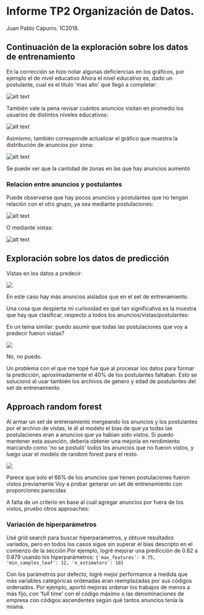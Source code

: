 # Informe TP2 Organización de Datos.

Juan Pablo Capurro. 1C2018.

## Continuación de la exploración sobre los datos de entrenamiento

En la corrección se hizo notar algunas deficiencias en los gráficos, por ejemplo el de nivel educativo
Ahora el nivel educativo es, dado un postulante, cual es el titulo 'mas alto' que llegó a completar:

![alt text](https://i.imgur.com/1UNHAW3.png)

También vale la pena revisar cuántos anuncios visitan en promedio los usuarios de distintos niveles educativos:

![alt text](https://i.imgur.com/zGbQ92s.png)

Asimismo, también corresponde actualizar el gráfico que muestra la distribución de anuncios por zona:

![alt text](https://i.imgur.com/rgbWJYY.png)

Se puede ver que la cantidad de zonas en las que hay anuncios aumentó

### Relacion entre anuncios y postulantes

Puede observarse que hay pocos anuncios y postulantes que no tengan relación con el otro grupo, ya sea mediante postulaciones:

![alt text](https://i.imgur.com/yrA56vO.png)

O mediante vistas:

![alt text](https://i.imgur.com/8w3ePwB.png)

## Exploración sobre los datos de predicción
Vistas en los datos a predecir:

![](https://i.imgur.com/Yt3TdoX.png)

En este caso hay más anuncios aislados que en el set de entrenamiento.

Una cosa que despierta mi curiosidad es qué tan significativa es la muestra que hay que clasificar, respecto a todos los anuncios/vistas/postulantes:

En un tema similar: puedo asumir que todas las postulaciones que voy a predecir fueron vistas?

![](https://i.imgur.com/LNpF1jG.png)

No, no puedo.

Un problema con el que me topé fue que al procesar los datos para formar la predicción, aproximadamente el 40% de los postulantes faltaban.
Esto se solucionó al usar también los archivos de genero y edad de postulantes del set de entrenamiento

## Approach random forest

Al armar un set de entrenamiento mergeando los anuncios y los postulantes por el archivo de vistas, le di al modelo el bias de que ya todas las postulaciones eran a anuncios que ya habian sido vistos.
Si puedo mantener esta asunción, debería obtener una mejoría en rendimiento marcando como 'no se postuló' todos los anuncios que no fueron vistos, y luego usar el modelo de random forest para el resto.

![](https://i.imgur.com/Oy8yabL.png)

Parece que solo el 66% de los anuncios que tienen postulaciones fueron vistos previamente
Voy a probar generar un set de entrenamiento con proporciones parecidas

A falta de un criterio en base al cual agregar anuncios por fuera de los vistos, pruebo otros approaches:

### Variación de hiperparámetros
Usé grid search para buscar hiperparámetros, y obtuve resultados variados, pero en todos los casos sigue sin superar el bias descripto en el comienzo de la sección
Por ejemplo, logré mejorar una predicción de 0.82 a 0.879 usando los hiperparámetros: `{'max_features': 0.75, 'min_samples_leaf': 12, 'n_estimators': 10}`

Con los parámetros por defecto, logré mejor performance a medida que más variables categóricas ordenadas eran reemplazadas por sus códigos ordenados.
Por ejemplo, aportó mejoras ordenar los trabajos de menos a más fijo, con 'full time' con el código máximo o las denominaciones de empresa con códigos ascendentes según qué tantos anuncios tenía la misma.


